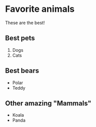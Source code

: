 # Favorite animals

These are the best!

## Best pets

1. Dogs
2. Cats

## Best bears

- Polar
- Teddy

## Other amazing "Mammals"

- Koala
- Panda
